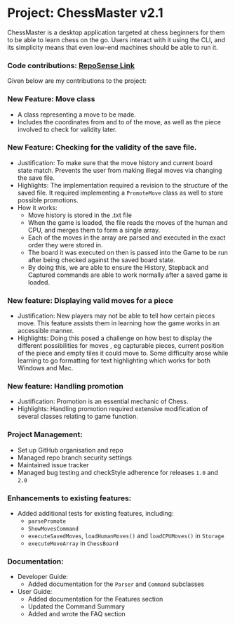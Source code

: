 # Project: ChessMaster v2.1

ChessMaster is a desktop application targeted at chess beginners 
for them to be able to learn chess on the go. Users interact with it using the CLI,
and its simplicity means that even low-end machines should be able to run it.

### Code contributions: [RepoSense Link](https://nus-cs2113-ay2324s1.github.io/tp-dashboard/?search=ken-ruster&breakdown=false&sort=groupTitle%20dsc&sortWithin=title&since=2023-09-22&timeframe=commit&mergegroup=&groupSelect=groupByRepos)

Given below are my contributions to the project:
### **New Feature**: Move class
- A class representing a move to be made.
- Includes the coordinates from and to of the move, as well as the piece involved to check for validity later.
### **New Feature**: Checking for the validity of the save file.
- Justification: To make sure that the move history and current board state match. Prevents the user from making 
  illegal moves via changing the save file.
- Highlights: The implementation required a revision to the structure of the saved file. 
  It required implementing a `PromoteMove` class as well to store possible promotions.
- How it works:
  - Move history is stored in the .txt file
  - When the game is loaded, the file reads the moves of the human and CPU, and merges them to form a single array.
  - Each of the moves in the array are parsed and executed in the exact order they were stored in.
  - The board it was executed on then is passed into the Game to be run after being checked against the saved board state.
  - By doing this, we are able to ensure the History, Stepback and Captured commands are able to work normally after a saved game is loaded.
### **New feature**: Displaying valid moves for a piece
- Justification: New players may not be able to tell how certain pieces move.
  This feature assists them in learning how the game works in an accessible manner.
- Highlights: Doing this posed a challenge on how best to display the different possibilities for moves
  , eg capturable pieces, current position of the piece and empty tiles it could move to.
  Some difficulty arose while learning to go formatting for text highlighting which works
  for both Windows and Mac.
### **New feature**: Handling promotion
- Justification: Promotion is an essential mechanic of Chess.
- Highlights: Handling promotion required extensive modification of several classes relating to game function.
### **Project Management**:
- Set up GitHub organisation and repo
- Managed repo branch security settings
- Maintained issue tracker
- Managed bug testing and checkStyle adherence for releases `1.0` and `2.0`
### **Enhancements to existing features**:
- Added additional tests for existing features, including:
  - `parsePromote`
  - `ShowMovesCommand`
  - `executeSavedMoves`, `loadHumanMoves()` and `loadCPUMoves()` in `Storage`
  - `executeMoveArray` in `ChessBoard`
### **Documentation**:
- Developer Guide:
  - Added documentation for the `Parser` and `Command` subclasses
- User Guide:
  - Added documentation for the Features section
  - Updated the Command Summary
  - Added and wrote the FAQ section
